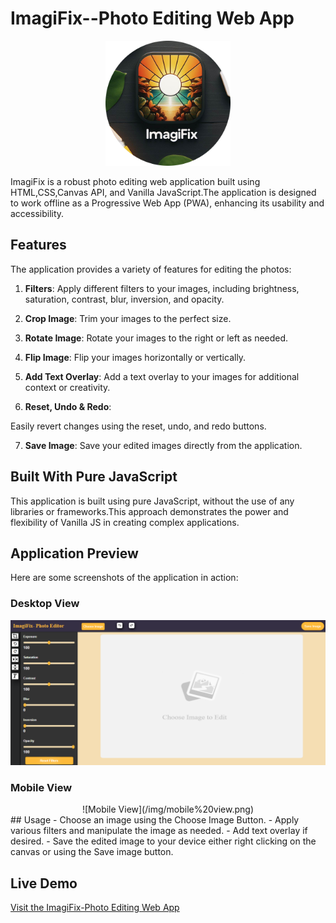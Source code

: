 # ImagiFix--Photo Editing Web App

<div align="center">
  <img  width="200" src="img/logo-512x512.png" alt="Image logo">
</div>

ImagiFix is a robust photo editing web application built using HTML,CSS,Canvas API, and Vanilla JavaScript.The application is designed to work offline as a Progressive Web App (PWA), enhancing its usability and accessibility.

## Features

The application provides a variety of features for editing the photos:

1. **Filters**:
 Apply different filters to your images, including brightness, saturation, contrast, blur, inversion, and opacity.

2. **Crop Image**:
 Trim your images to the perfect size.

3. **Rotate Image**: 
Rotate your images to the right or left as needed.

4. **Flip Image**:
 Flip your images horizontally or vertically.

5. **Add Text Overlay**: 
Add a text overlay to your images for additional context or creativity.

6. **Reset, Undo & Redo**:

Easily revert changes using the reset, undo, and redo buttons.

7. **Save Image**: 
Save your edited images directly from the application.

## Built With Pure JavaScript

This application is built using pure JavaScript, without the use of any libraries or frameworks.This approach demonstrates the power and flexibility of Vanilla JS in creating complex applications.

## Application Preview

Here are some screenshots of the application in action:

### Desktop View

![Desktop View](/img/desktop%20view.png)

### Mobile View
<div align="center">
![Mobile View](/img/mobile%20view.png)
</div>
## Usage
- Choose an image using the Choose Image Button.
- Apply various filters and manipulate the image as needed.
- Add text overlay if desired.
- Save the edited image to your device either right clicking on the canvas or using the Save image button.

## Live Demo
[Visit the ImagiFix-Photo Editing Web App](https://imagi-fix.vercel.app)



